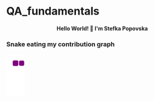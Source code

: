# QA_fundamentals

<h4 align="center">Hello World! 👋 I'm Stefka Popovska</h4>

### Snake eating my contribution graph
![snake gif](https://github.com/elenagyankova/elenagyankova/blob/output/github-contribution-grid-snake.gif)

